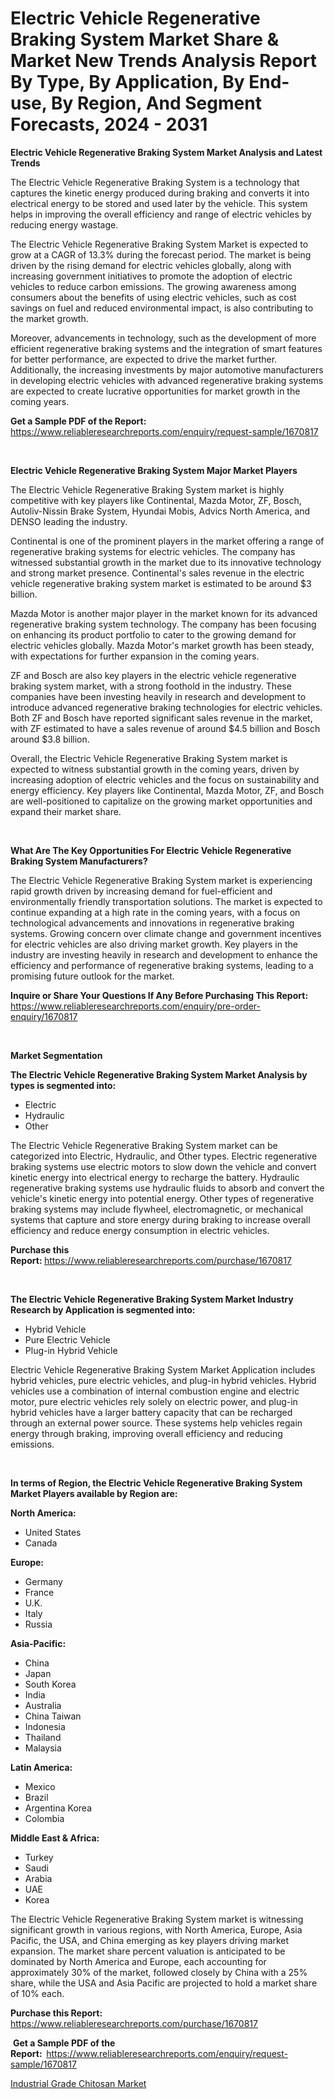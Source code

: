 <p><h1>Electric Vehicle Regenerative Braking System Market Share & Market New Trends Analysis Report By Type, By Application, By End-use, By Region, And Segment Forecasts, 2024 - 2031</h1></p><p><strong>Electric Vehicle Regenerative Braking System Market Analysis and Latest Trends</strong></p>
<p><p>The Electric Vehicle Regenerative Braking System is a technology that captures the kinetic energy produced during braking and converts it into electrical energy to be stored and used later by the vehicle. This system helps in improving the overall efficiency and range of electric vehicles by reducing energy wastage.</p><p>The Electric Vehicle Regenerative Braking System Market is expected to grow at a CAGR of 13.3% during the forecast period. The market is being driven by the rising demand for electric vehicles globally, along with increasing government initiatives to promote the adoption of electric vehicles to reduce carbon emissions. The growing awareness among consumers about the benefits of using electric vehicles, such as cost savings on fuel and reduced environmental impact, is also contributing to the market growth.</p><p>Moreover, advancements in technology, such as the development of more efficient regenerative braking systems and the integration of smart features for better performance, are expected to drive the market further. Additionally, the increasing investments by major automotive manufacturers in developing electric vehicles with advanced regenerative braking systems are expected to create lucrative opportunities for market growth in the coming years.</p></p>
<p><strong>Get a Sample PDF of the Report:&nbsp;</strong> <a href="https://www.reliableresearchreports.com/enquiry/request-sample/1670817">https://www.reliableresearchreports.com/enquiry/request-sample/1670817</a></p>
<p>&nbsp;</p>
<p><strong>Electric Vehicle Regenerative Braking System Major Market Players</strong></p>
<p><p>The Electric Vehicle Regenerative Braking System market is highly competitive with key players like Continental, Mazda Motor, ZF, Bosch, Autoliv-Nissin Brake System, Hyundai Mobis, Advics North America, and DENSO leading the industry. </p><p>Continental is one of the prominent players in the market offering a range of regenerative braking systems for electric vehicles. The company has witnessed substantial growth in the market due to its innovative technology and strong market presence. Continental's sales revenue in the electric vehicle regenerative braking system market is estimated to be around $3 billion.</p><p>Mazda Motor is another major player in the market known for its advanced regenerative braking system technology. The company has been focusing on enhancing its product portfolio to cater to the growing demand for electric vehicles globally. Mazda Motor's market growth has been steady, with expectations for further expansion in the coming years.</p><p>ZF and Bosch are also key players in the electric vehicle regenerative braking system market, with a strong foothold in the industry. These companies have been investing heavily in research and development to introduce advanced regenerative braking technologies for electric vehicles. Both ZF and Bosch have reported significant sales revenue in the market, with ZF estimated to have a sales revenue of around $4.5 billion and Bosch around $3.8 billion.</p><p>Overall, the Electric Vehicle Regenerative Braking System market is expected to witness substantial growth in the coming years, driven by increasing adoption of electric vehicles and the focus on sustainability and energy efficiency. Key players like Continental, Mazda Motor, ZF, and Bosch are well-positioned to capitalize on the growing market opportunities and expand their market share.</p></p>
<p>&nbsp;</p>
<p><strong>What Are The Key Opportunities For Electric Vehicle Regenerative Braking System Manufacturers?</strong></p>
<p><p>The Electric Vehicle Regenerative Braking System market is experiencing rapid growth driven by increasing demand for fuel-efficient and environmentally friendly transportation solutions. The market is expected to continue expanding at a high rate in the coming years, with a focus on technological advancements and innovations in regenerative braking systems. Growing concern over climate change and government incentives for electric vehicles are also driving market growth. Key players in the industry are investing heavily in research and development to enhance the efficiency and performance of regenerative braking systems, leading to a promising future outlook for the market.</p></p>
<p><strong>Inquire or Share Your Questions If Any Before Purchasing This Report:</strong> <a href="https://www.reliableresearchreports.com/enquiry/pre-order-enquiry/1670817">https://www.reliableresearchreports.com/enquiry/pre-order-enquiry/1670817</a></p>
<p>&nbsp;</p>
<p><strong>Market Segmentation</strong></p>
<p><strong>The Electric Vehicle Regenerative Braking System Market Analysis by types is segmented into:</strong></p>
<p><ul><li>Electric</li><li>Hydraulic</li><li>Other</li></ul></p>
<p><p>The Electric Vehicle Regenerative Braking System market can be categorized into Electric, Hydraulic, and Other types. Electric regenerative braking systems use electric motors to slow down the vehicle and convert kinetic energy into electrical energy to recharge the battery. Hydraulic regenerative braking systems use hydraulic fluids to absorb and convert the vehicle's kinetic energy into potential energy. Other types of regenerative braking systems may include flywheel, electromagnetic, or mechanical systems that capture and store energy during braking to increase overall efficiency and reduce energy consumption in electric vehicles.</p></p>
<p><strong>Purchase this Report:&nbsp;</strong><a href="https://www.reliableresearchreports.com/purchase/1670817">https://www.reliableresearchreports.com/purchase/1670817</a></p>
<p>&nbsp;</p>
<p><strong>The Electric Vehicle Regenerative Braking System Market Industry Research by Application is segmented into:</strong></p>
<p><ul><li>Hybrid Vehicle</li><li>Pure Electric Vehicle</li><li>Plug-in Hybrid Vehicle</li></ul></p>
<p><p>Electric Vehicle Regenerative Braking System Market Application includes hybrid vehicles, pure electric vehicles, and plug-in hybrid vehicles. Hybrid vehicles use a combination of internal combustion engine and electric motor, pure electric vehicles rely solely on electric power, and plug-in hybrid vehicles have a larger battery capacity that can be recharged through an external power source. These systems help vehicles regain energy through braking, improving overall efficiency and reducing emissions.</p></p>
<p>&nbsp;</p>
<p><strong>In terms of Region, the Electric Vehicle Regenerative Braking System Market Players available by Region are:</strong></p>
<p>
    <p> <strong> North America: </strong>
        <ul>
            <li>United States</li>
            <li>Canada</li>
        </ul>
        </p> 
    <p> <strong> Europe: </strong>
        <ul>
            <li>Germany</li>
            <li>France</li>
            <li>U.K.</li>
            <li>Italy</li>
            <li>Russia</li>
        </ul>
        </p> 
    <p> <strong> Asia-Pacific: </strong>
        <ul>
            <li>China</li>
            <li>Japan</li>
            <li>South Korea</li>
            <li>India</li>
            <li>Australia</li>
            <li>China Taiwan</li>
            <li>Indonesia</li>
            <li>Thailand</li>
            <li>Malaysia</li>
        </ul>
        </p> 
    <p> <strong> Latin America: </strong>
        <ul>
            <li>Mexico</li>
            <li>Brazil</li>
            <li>Argentina Korea</li>
            <li>Colombia</li>
        </ul>
        </p> 
    <p> <strong> Middle East & Africa: </strong>
        <ul>
            <li>Turkey</li>
            <li>Saudi</li>
            <li>Arabia</li>
            <li>UAE</li>
            <li>Korea</li>
        </ul>
    </p>
    </p>
<p><p>The Electric Vehicle Regenerative Braking System market is witnessing significant growth in various regions, with North America, Europe, Asia Pacific, the USA, and China emerging as key players driving market expansion. The market share percent valuation is anticipated to be dominated by North America and Europe, each accounting for approximately 30% of the market, followed closely by China with a 25% share, while the USA and Asia Pacific are projected to hold a market share of 10% each.</p></p>
<p><strong>Purchase this Report: </strong><a href="https://www.reliableresearchreports.com/purchase/1670817">https://www.reliableresearchreports.com/purchase/1670817</a></p>
<p>&nbsp;<strong>Get a Sample PDF of the Report:&nbsp;&nbsp;</strong><a href="https://www.reliableresearchreports.com/enquiry/request-sample/1670817">https://www.reliableresearchreports.com/enquiry/request-sample/1670817</a></p>
<p><strong></strong></p>
<p><p><a href="https://github.com/seekum/Market-Research-Report-List-1/blob/main/industrial-grade-chitosan-market.md">Industrial Grade Chitosan Market</a></p></p>